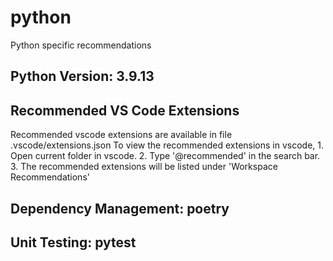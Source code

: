 # python
Python specific recommendations

## Python Version: 3.9.13
## Recommended VS Code Extensions
Recommended vscode extensions are available in file .vscode/extensions.json
To view the recommended extensions in vscode,
    1. Open current folder in vscode.
    2. Type '@recommended' in the search bar.
    3. The recommended extensions will be listed under 'Workspace Recommendations'

## Dependency Management: poetry

## Unit Testing: pytest